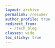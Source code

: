 ```yaml
---
layout: archive
permalink: /resume/
author_profile: true
redirect_from:
  - /tech_blog
classes: wide
toc_sticky: true
---
```

